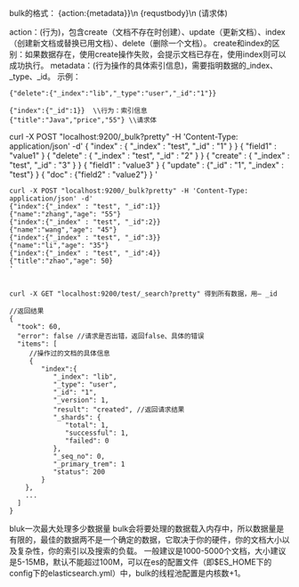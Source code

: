 bulk的格式：
{action:{metadata}}\n
{requstbody}\n (请求体)

action：(行为)，包含create（文档不存在时创建）、update（更新文档）、index（创建新文档或替换已用文档）、delete（删除一个文档）。
create和index的区别：如果数据存在，使用create操作失败，会提示文档已存在，使用index则可以成功执行。
metadata：(行为操作的具体索引信息)，需要指明数据的_index、_type、_id。
示例：
```
{"delete":{"_index":"lib","_type":"user","_id":"1"}}

{"index":{"_id":1}}  \\行为：索引信息
{"title":"Java","price","55"} \\请求体
```

curl -X POST "localhost:9200/_bulk?pretty" -H 'Content-Type: application/json' -d'
{ "index" : { "_index" : "test", "_id" : "1" } }
{ "field1" : "value1" }
{ "delete" : { "_index" : "test", "_id" : "2" } }
{ "create" : { "_index" : "test", "_id" : "3" } }
{ "field1" : "value3" }
{ "update" : {"_id" : "1", "_index" : "test"} }
{ "doc" : {"field2" : "value2"} }
'



```
curl -X POST "localhost:9200/_bulk?pretty" -H 'Content-Type: application/json' -d'
{"index":{"_index" : "test", "_id":1}}
{"name":"zhang","age": "55"}
{"index":{"_index" : "test", "_id":2}}
{"name":"wang","age": "45"}
{"index":{"_index" : "test", "_id":3}}
{"name":"li","age": "35"}
{"index":{"_index" : "test", "_id":4}}
{"title":"zhao","age": 50}
'


curl -X GET "localhost:9200/test/_search?pretty" 得到所有数据，用— _id

```
``` 
//返回结果
{
  "took": 60,
  "error": false //请求是否出错，返回false、具体的错误
  "items": [
     //操作过的文档的具体信息
     {
        "index":{
           "_index": "lib",
           "_type": "user",
           "_id": "1",
           "_version": 1,
           "result": "created", //返回请求结果
           "_shards": {
              "total": 1,
              "successful": 1,
              "failed": 0
           },
           "_seq_no": 0,
           "_primary_trem": 1
           "status": 200
        }
    },
    ...
  ]
}
```

bluk一次最大处理多少数据量
bulk会将要处理的数据载入内存中，所以数据量是有限的，最佳的数据两不是一个确定的数据，它取决于你的硬件，你的文档大小以及复杂性，你的索引以及搜索的负载。
一般建议是1000-5000个文档，大小建议是5-15MB，默认不能超过100M，可以在es的配置文件（即$ES_HOME下的config下的elasticsearch.yml）中，bulk的线程池配置是内核数+1。


